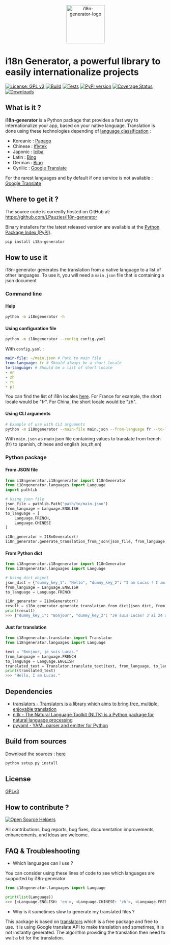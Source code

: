 <p align="center">
    <img src="https://i.imgur.com/aBXsGkl.png" alt="i18n-generator-logo" border="0" width="120">
</p>

# i18n Generator, a powerful library to easily internationalize projects

[![License: GPL v3](https://img.shields.io/badge/License-GPLv3-blue.svg)](https://www.gnu.org/licenses/gpl-3.0)
[![Build](https://github.com/LPauzies/i18n-generator/actions/workflows/build.yaml/badge.svg)](https://github.com/LPauzies/i18n-generator/actions/workflows/build.yaml)
[![Tests](https://github.com/LPauzies/i18n-generator/actions/workflows/tests.yaml/badge.svg)](https://github.com/LPauzies/i18n-generator/actions/workflows/tests.yaml)
[![PyPI version](https://badge.fury.io/py/i18n-generator.svg)](https://badge.fury.io/py/i18n-generator)
[![Coverage Status](https://coveralls.io/repos/github/LPauzies/i18n-generator/badge.svg?branch=master)](https://coveralls.io/github/LPauzies/i18n-generator?branch=master)
[![Downloads](https://static.pepy.tech/personalized-badge/i18n-generator?period=total&units=international_system&left_color=black&right_color=orange&left_text=Downloads)](https://pepy.tech/project/i18n-generator)

## What is it ?

**i18n-generator** is a Python package that provides a fast way to internationalize your app, based on your native language. 
Translation is done using these technologies depending of [language classification](https://en.wikipedia.org/wiki/List_of_language_families) :
- Koreanic : [Papago](https://papago.naver.com/)
- Chinese : [Iflytek](https://fanyi.xfyun.cn/console/trans/text)
- Japonic : [Iciba](https://www.iciba.com/fy)
- Latin : [Bing](https://www.bing.com/Translator)
- German : [Bing](https://www.bing.com/Translator)
- Cyrillic : [Google Translate](https://translate.google.com/)

For the rarest languages and by default if one service is not available : [Google Translate](https://translate.google.com/)

## Where to get it ?

The source code is currently hosted on GitHub at: https://github.com/LPauzies/i18n-generator

Binary installers for the latest released version are available at the [Python Package Index (PyPI)](https://pypi.org/project/i18n-generator/).

```Bash
pip install i18n-generator
```

## How to use it
i18n-generator generates the translation from a native language to a list of other languages. To use it, you will need a `main.json` file that is containing a json document
### Command line
#### Help
```Bash
python -m i18ngenerator -h
```

#### Using configuration file
```Bash
python -m i18ngenerator --config config.yaml
```
With `config.yaml` :
```YAML
main-file: ~/main.json # Path to main file
from-language: fr # Should always be a short locale
to-language: # Should be a list of short locale
- en
- zh
- ru
- pt
```
You can find the list of i18n locales [here](https://www.science.co.il/language/Locale-codes.php). For France for example, the short locale would be "fr". For China, the short locale would be "zh".

#### Using CLI arguments
```Bash
# Example of use with CLI arguments
python -m i18ngenerator --main-file main.json --from-language fr --to-language es,zh,en
```
With `main.json` as main json file containing values to translate from french (fr) to spanish, chinese and english (es,zh,en)

### Python package
#### From JSON file

```Python
from i18ngenerator.i18ngenerator import I18nGenerator
from i18ngenerator.languages import Language
import pathlib

# Using json file
json_file = pathlib.Path("path/to/main.json")
from_language = Language.ENGLISH
to_language = [
    Language.FRENCH,
    Language.CHINESE
]

i18n_generator = I18nGenerator()
i18n_generator.generate_translation_from_json(json_file, from_language, to_language)
```
#### From Python dict
```Python
from i18ngenerator.i18ngenerator import I18nGenerator
from i18ngenerator.languages import Language

# Using dict object
json_dict = {"dummy_key_1": "Hello", "dummy_key_2": "I am Lucas ! I am 24 years old."}
from_language = Language.ENGLISH
to_language = Language.FRENCH

i18n_generator = I18nGenerator()
result = i18n_generator.generate_translation_from_dict(json_dict, from_language, to_language)
print(result)
>>> {"dummy_key_1": "Bonjour", "dummy_key_2": "Je suis Lucas! J'ai 24 ans."}
```

#### Just for translation
```Python
from i18ngenerator.translator import Translator
from i18ngenerator.languages import Language

text = "Bonjour, je suis Lucas."
from_language = Language.FRENCH
to_language = Language.ENGLISH
translated_text = Translator.translate_text(text, from_language, to_language)
print(translated_text)
>>> "Hello, I am Lucas."
```

## Dependencies
- [translators - Translators is a library which aims to bring free, multiple, enjoyable translation](https://pypi.org/project/translators/)
- [nltk - The Natural Language Toolkit (NLTK) is a Python package for natural language processing](https://pypi.org/project/nltk/)
- [pyyaml - YAML parser and emitter for Python](https://pypi.org/project/PyYAML/)

## Build from sources

Download the sources : [here](https://pypi.org/project/i18n-generator/#files)

```Bash
python setup.py install
```

## License
[GPLv3](https://github.com/LPauzies/i18n-generator/blob/master/LICENSE)

## How to contribute ?
[![Open Source Helpers](https://www.codetriage.com/lpauzies/i18n-generator/badges/users.svg)](https://www.codetriage.com/lpauzies/i18n-generator)

All contributions, bug reports, bug fixes, documentation improvements, enhancements, and ideas are welcome.

## FAQ & Troubleshooting

- Which languages can I use ?

You can consider using these lines of code to see which languages are supported by i18n-generator
```Python
from i18ngenerator.languages import Language

print(list(Language))
>>> [<Language.ENGLISH: 'en'>, <Language.CHINESE: 'zh'>, <Language.FRENCH: 'fr'>, ...]
```

- Why is it sometimes slow to generate my translated files ?

This package is based on [translators](https://pypi.org/project/translators/) which is a free package and free to use. It is using Google translate API to make translation and sometimes, it is not instantly generated. The algorithm providing the translation then need to wait a bit for the translation.